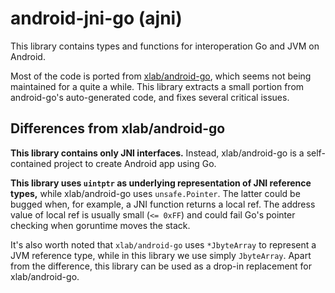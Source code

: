# android-jni-go (ajni)

This library contains types and functions for interoperation Go and JVM on Android.

Most of the code is ported from [xlab/android-go](https://github.com/xlab/android-go), which seems not being maintained for a quite a while. This library extracts a small portion from android-go's auto-generated code, and fixes several critical issues.

## Differences from xlab/android-go

**This library contains only JNI interfaces.** Instead, xlab/android-go is a self-contained project to create Android app using Go.

**This library uses `uintptr` as underlying representation of JNI reference types,** while xlab/android-go uses `unsafe.Pointer`. The latter could be bugged when, for example, a JNI function returns a local ref. The address value of local ref is usually small (`<= 0xFF`) and could fail Go's pointer checking when goruntime moves the stack.

It's also worth noted that `xlab/android-go` uses `*JbyteArray` to represent a JVM reference type, while in this library we use simply `JbyteArray`. Apart from the difference, this library can be used as a drop-in replacement for xlab/android-go.
